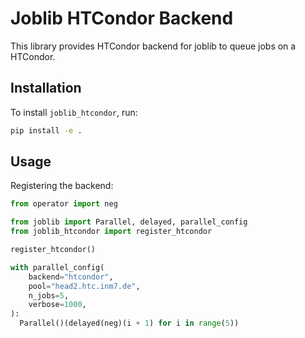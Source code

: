 # Joblib HTCondor Backend

This library provides HTCondor backend for joblib to queue jobs on a HTCondor.

## Installation

To install `joblib_htcondor`, run:

```bash
pip install -e .
```

## Usage

Registering the backend:

```python
from operator import neg

from joblib import Parallel, delayed, parallel_config
from joblib_htcondor import register_htcondor

register_htcondor()

with parallel_config(
    backend="htcondor",
    pool="head2.htc.inm7.de",
    n_jobs=5,
    verbose=1000,
):
  Parallel()(delayed(neg)(i + 1) for i in range(5))
```
